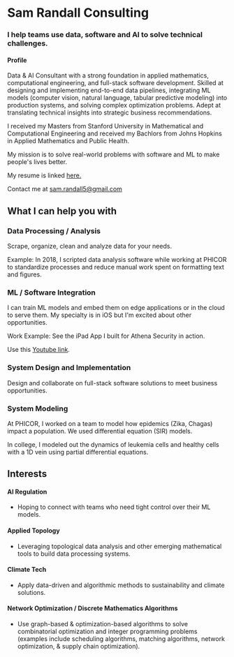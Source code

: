 # Sam Randall Consulting
### I help teams use data, software and AI to solve technical challenges.

#### Profile
Data & AI Consultant with a strong foundation in applied mathematics, computational engineering, and full-stack software development. Skilled at designing and implementing end-to-end data pipelines, integrating ML models (computer vision, natural language, tabular predictive modeling) into production systems, and solving complex optimization problems. Adept at translating technical insights into strategic business recommendations.

I received my Masters from Stanford University in Mathematical and Computational Engineering and received my Bachlors from Johns Hopkins in Applied Mathematics and Public Health. 

My mission is to solve real-world problems with software and ML to make people's lives better.

My resume is linked <a href="https://sam-randall.github.io/samrandall.github.io/resume/ConsultantRandall_Resume.pdf" target="_blank">here.</a>

Contact me at <a href="mailto:sam.randall5@gmail.com">sam.randall5\@gmail.com</a>


## What I can help you with

### Data Processing / Analysis
Scrape, organize, clean and analyze data for your needs.

Example: In 2018, I scripted data analysis software while working at PHICOR to standardize processes and reduce manual work spent on formatting text and figures. 

### ML / Software Integration

I can train ML models and embed them on edge applications or in the cloud to serve them. My specialty is in iOS but I'm excited about other opportunities.

Work Example: See the iPad App I built for Athena Security in action.

Use this
<a href="https://www.youtube.com/watch?v=r2YbpxIprDI" target="_blank"> Youtube link</a>.

### System Design and Implementation
Design and collaborate on full-stack software solutions to meet business opportunities.

### System Modeling
At PHICOR, I worked on a team to model how epidemics (Zika, Chagas) impact a population. We used differential equation (SIR) models.

In college, I modeled out the dynamics of leukemia cells and healthy cells with a 1D vein using partial differential equations. 

 

## Interests
#### AI Regulation
- Hoping to connect with teams who need tight control over their ML models.

#### Applied Topology
- Leveraging topological data analysis and other emerging mathematical tools to build data processing systems.

#### Climate Tech 
- Apply data-driven and algorithmic methods to sustainability and climate solutions.

#### Network Optimization / Discrete Mathematics Algorithms
- Use graph-based & optimization-based algorithms to solve combinatorial optimization and integer programming problems (examples include scheduling algorithms, matching algorithms, network optimization, & supply chain optimization).





